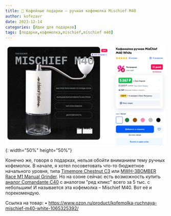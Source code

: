 ```yaml
---
title: 🎁 Кофейные подарки – ручная кофемолка Mischief M40 
author: kofezavr
date: 2023-12-14
categories: [Идеи для подарков]
tags: [подарки,кофемолка,mischief,mischief m40]
--- 
```

![ручная кофемолка Mischief M40](/assets/img/posts/23/12/mischief-m40.jpg){: width="50%" height="50%"}

Конечно же, говоря о подарках, нельзя обойти вниманием тему ручных кофемолок. В начале, я хотел посоветовать что-то бюджетное начального уровня, типа [Timemore Chestnut C3](https://t.me/coffeesaurus/418) или [MWH-3BOMBER Race M1 Manual Grinder](https://t.me/coffeesaurus/741). Но на озоне сейчас есть возможность купить [аналог Comandante C40](https://t.me/coffeesaurus/851) с аналогом "ред кликс" всего за 5 тыс. с небольшим! И называется эта кофемолка – Mischief M40. Вот её и порекомендую.

Cсылка на товар:
• https://www.ozon.ru/product/kofemolka-ruchnaya-mischief-m40-white-1065325392/